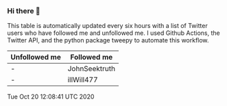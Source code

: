 ### Hi there 👋

This table is automatically updated every six hours with a list of Twitter users who have followed me and unfollowed me. I used Github Actions, the Twitter API, and the python package tweepy to automate this workflow.

| Unfollowed me |  Followed me |
| --- | --- |
|-|JohnSeektruth|
|-|illWill477|
Tue Oct 20 12:08:41 UTC 2020
